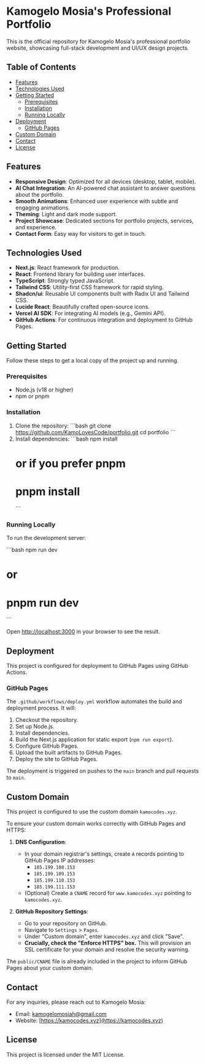 # Kamogelo Mosia's Professional Portfolio

This is the official repository for Kamogelo Mosia's professional portfolio website, showcasing full-stack development and UI/UX design projects.

## Table of Contents

- [Features](#features)
- [Technologies Used](#technologies-used)
- [Getting Started](#getting-started)
  - [Prerequisites](#prerequisites)
  - [Installation](#installation)
  - [Running Locally](#running-locally)
- [Deployment](#deployment)
  - [GitHub Pages](#github-pages)
- [Custom Domain](#custom-domain)
- [Contact](#contact)
- [License](#license)

## Features

- **Responsive Design**: Optimized for all devices (desktop, tablet, mobile).
- **AI Chat Integration**: An AI-powered chat assistant to answer questions about the portfolio.
- **Smooth Animations**: Enhanced user experience with subtle and engaging animations.
- **Theming**: Light and dark mode support.
- **Project Showcase**: Dedicated sections for portfolio projects, services, and experience.
- **Contact Form**: Easy way for visitors to get in touch.

## Technologies Used

- **Next.js**: React framework for production.
- **React**: Frontend library for building user interfaces.
- **TypeScript**: Strongly typed JavaScript.
- **Tailwind CSS**: Utility-first CSS framework for rapid styling.
- **Shadcn/ui**: Reusable UI components built with Radix UI and Tailwind CSS.
- **Lucide React**: Beautifully crafted open-source icons.
- **Vercel AI SDK**: For integrating AI models (e.g., Gemini API).
- **GitHub Actions**: For continuous integration and deployment to GitHub Pages.

## Getting Started

Follow these steps to get a local copy of the project up and running.

### Prerequisites

- Node.js (v18 or higher)
- npm or pnpm

### Installation

1. Clone the repository:
   \`\`\`bash
   git clone https://github.com/KamoLovesCode/portfolio.git
   cd portfolio
   \`\`\`
2. Install dependencies:
   \`\`\`bash
   npm install
   # or if you prefer pnpm
   # pnpm install
   \`\`\`

### Running Locally

To run the development server:

\`\`\`bash
npm run dev
# or
# pnpm run dev
\`\`\`

Open [http://localhost:3000](http://localhost:3000) in your browser to see the result.

## Deployment

This project is configured for deployment to GitHub Pages using GitHub Actions.

### GitHub Pages

The `.github/workflows/deploy.yml` workflow automates the build and deployment process.
It will:
1. Checkout the repository.
2. Set up Node.js.
3. Install dependencies.
4. Build the Next.js application for static export (`npm run export`).
5. Configure GitHub Pages.
6. Upload the built artifacts to GitHub Pages.
7. Deploy the site to GitHub Pages.

The deployment is triggered on pushes to the `main` branch and pull requests to `main`.

## Custom Domain

This project is configured to use the custom domain `kamocodes.xyz`.

To ensure your custom domain works correctly with GitHub Pages and HTTPS:

1.  **DNS Configuration**:
    -   In your domain registrar's settings, create `A` records pointing to GitHub Pages IP addresses:
        -   `185.199.108.153`
        -   `185.199.109.153`
        -   `185.199.110.153`
        -   `185.199.111.153`
    -   (Optional) Create a `CNAME` record for `www.kamocodes.xyz` pointing to `kamocodes.xyz`.

2.  **GitHub Repository Settings**:
    -   Go to your repository on GitHub.
    -   Navigate to `Settings` > `Pages`.
    -   Under "Custom domain", enter `kamocodes.xyz` and click "Save".
    -   **Crucially, check the "Enforce HTTPS" box.** This will provision an SSL certificate for your domain and resolve the security warning.

The `public/CNAME` file is already included in the project to inform GitHub Pages about your custom domain.

## Contact

For any inquiries, please reach out to Kamogelo Mosia:
- Email: kamogelomosiah@gmail.com
- Website: [https://kamocodes.xyz](https://kamocodes.xyz)

## License

This project is licensed under the MIT License.
